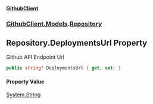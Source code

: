 #### [GithubClient](index 'index')
### [GithubClient.Models](GithubClient.Models 'GithubClient.Models').[Repository](GithubClient.Models.Repository 'GithubClient.Models.Repository')

## Repository.DeploymentsUrl Property

Github API Endpoint Url

```csharp
public string? DeploymentsUrl { get; set; }
```

#### Property Value
[System.String](https://docs.microsoft.com/en-us/dotnet/api/System.String 'System.String')